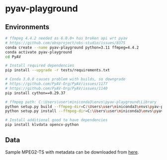 # pyav-playground

## Environments

```bash
# ffmpeg 4.4.2 needed as 6.0.0+ has broken api wrt pyav
# https://github.com/obsproject/obs-studio/issues/8375
conda create --name pyav-playground python=3.11 ffmpeg=4.4.2
conda activate pyav-playground
cd PyAV

# Install required dependencies
pip install --upgrade -r tests/requirements.txt

# Conda 3.0.0 causes problem with builds, so downgrade
# https://github.com/PyAV-Org/PyAV/issues/1177
# https://github.com/PyAV-Org/PyAV/issues/1140
pip install cython==0.29.37

# ffmpeg path: C:\Users\user\miniconda3\envs\pyav-playground\Library
python setup.py build --ffmpeg-dir=C:\Users\user\miniconda3\envs\pyav-playground\Library
python setup.py install --ffmpeg-dir=C:\Users\user\miniconda3\envs\pyav-playground\Library

# Install additional good to have dependencies
pip install klvdata opencv-python
```

## Data

Sample MPEG2-TS with metadata can be downloaded from [here](https://www.arcgis.com/home/item.html?id=55ec6f32d5e342fcbfba376ca2cc409a).
